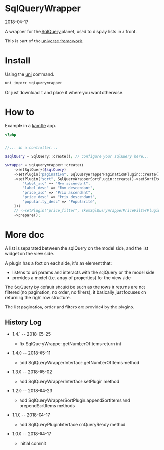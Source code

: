 SqlQueryWrapper
===========
2018-04-17



A wrapper for the [SqlQuery](https://github.com/lingtalfi/SqlQuery) planet, used to display lists in a front.


This is part of the [universe framework](https://github.com/karayabin/universe-snapshot).


Install
==========
Using the [uni](https://github.com/lingtalfi/universe-naive-importer) command.
```bash
uni import SqlQueryWrapper
```

Or just download it and place it where you want otherwise.



How to
==========

Example in a [kamille](https://github.com/lingtalfi/kamille) app.

```php
<?php 


//... in a controller...

$sqlQuery = SqlQuery::create(); // configure your sqlQuery here...

$wrapper = SqlQueryWrapper::create() 
    ->setSqlQuery($sqlQuery)
    ->setPlugin("pagination", SqlQueryWrapperPaginationPlugin::create()->setNumberOfItemsPerPage(5))
    ->setPlugin("sort", SqlQueryWrapperSortPlugin::create()->setSortItems([
        "label_asc" => "Nom ascendant",
        "label_desc" => "Nom descendant",
        "price_asc" => "Prix ascendant",
        "price_desc" => "Prix descendant",
        "popularity_desc" => "Popularité",
    ]))
    // ->setPlugin("price_filter", EkomSqlQueryWrapperPriceFilterPlugin::create()->setRange(0, 10000)) // we can add any number of plugins we want :) 
    ->prepare();


```


More doc
===========

A list is separated between the sqlQuery on the model side, and the list widget on the view side.

A plugin has a foot on each side, it's an element that:
  - listens to uri params and interacts with the sqlQuery on the model side
  - provides a model (i.e. array of properties) for the view side

The SqlQuery by default should be such as the rows it returns are not filtered (no pagination, no order, no filters),
it basically just focuses on returning the right row structure.

The list pagination, order and filters are provided by the plugins.




History Log
------------------
    
- 1.4.1 -- 2018-05-25

    - fix SqlQueryWrapper.getNumberOfItems return int

- 1.4.0 -- 2018-05-11

    - add SqlQueryWrapperInterface.getNumberOfItems method
    
- 1.3.0 -- 2018-05-02

    - add SqlQueryWrapperInterface.setPlugin method
    
- 1.2.0 -- 2018-04-23

    - add SqlQueryWrapperSortPlugin.appendSortItems and prependSortItems methods
    
- 1.1.0 -- 2018-04-17

    - add SqlQueryPluginInterface onQueryReady method
    
- 1.0.0 -- 2018-04-17

    - initial commit